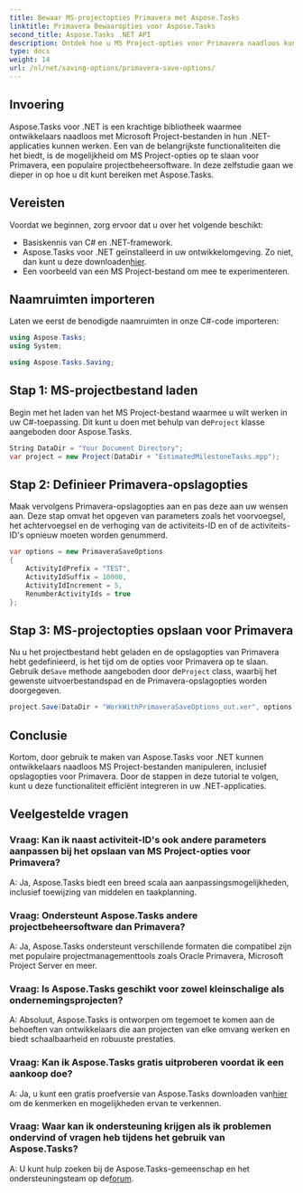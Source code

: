 ```yaml
---
title: Bewaar MS-projectopties Primavera met Aspose.Tasks
linktitle: Primavera Bewaaropties voor Aspose.Tasks
second_title: Aspose.Tasks .NET API
description: Ontdek hoe u MS Project-opties voor Primavera naadloos kunt opslaan met Aspose.Tasks voor .NET. Volg onze stap-voor-stap handleiding.
type: docs
weight: 14
url: /nl/net/saving-options/primavera-save-options/
---
```

## Invoering
Aspose.Tasks voor .NET is een krachtige bibliotheek waarmee ontwikkelaars naadloos met Microsoft Project-bestanden in hun .NET-applicaties kunnen werken. Een van de belangrijkste functionaliteiten die het biedt, is de mogelijkheid om MS Project-opties op te slaan voor Primavera, een populaire projectbeheersoftware. In deze zelfstudie gaan we dieper in op hoe u dit kunt bereiken met Aspose.Tasks.
## Vereisten
Voordat we beginnen, zorg ervoor dat u over het volgende beschikt:
- Basiskennis van C# en .NET-framework.
-  Aspose.Tasks voor .NET geïnstalleerd in uw ontwikkelomgeving. Zo niet, dan kunt u deze downloaden[hier](https://releases.aspose.com/tasks/net/).
- Een voorbeeld van een MS Project-bestand om mee te experimenteren.

## Naamruimten importeren
Laten we eerst de benodigde naamruimten in onze C#-code importeren:
```csharp
using Aspose.Tasks;
using System;

using Aspose.Tasks.Saving;
```
## Stap 1: MS-projectbestand laden
Begin met het laden van het MS Project-bestand waarmee u wilt werken in uw C#-toepassing. Dit kunt u doen met behulp van de`Project` klasse aangeboden door Aspose.Tasks.
```csharp
String DataDir = "Your Document Directory";
var project = new Project(DataDir + "EstimatedMilestoneTasks.mpp");
```
## Stap 2: Definieer Primavera-opslagopties
Maak vervolgens Primavera-opslagopties aan en pas deze aan uw wensen aan. Deze stap omvat het opgeven van parameters zoals het voorvoegsel, het achtervoegsel en de verhoging van de activiteits-ID en of de activiteits-ID's opnieuw moeten worden genummerd.
```csharp
var options = new PrimaveraSaveOptions
{
    ActivityIdPrefix = "TEST",
    ActivityIdSuffix = 10000,
    ActivityIdIncrement = 5,
    RenumberActivityIds = true
};
```
## Stap 3: MS-projectopties opslaan voor Primavera
 Nu u het projectbestand hebt geladen en de opslagopties van Primavera hebt gedefinieerd, is het tijd om de opties voor Primavera op te slaan. Gebruik de`Save` methode aangeboden door de`Project` class, waarbij het gewenste uitvoerbestandspad en de Primavera-opslagopties worden doorgegeven.
```csharp
project.Save(DataDir + "WorkWithPrimaveraSaveOptions_out.xer", options);
```

## Conclusie
Kortom, door gebruik te maken van Aspose.Tasks voor .NET kunnen ontwikkelaars naadloos MS Project-bestanden manipuleren, inclusief opslagopties voor Primavera. Door de stappen in deze tutorial te volgen, kunt u deze functionaliteit efficiënt integreren in uw .NET-applicaties.
## Veelgestelde vragen
### Vraag: Kan ik naast activiteit-ID's ook andere parameters aanpassen bij het opslaan van MS Project-opties voor Primavera?
A: Ja, Aspose.Tasks biedt een breed scala aan aanpassingsmogelijkheden, inclusief toewijzing van middelen en taakplanning.
### Vraag: Ondersteunt Aspose.Tasks andere projectbeheersoftware dan Primavera?
A: Ja, Aspose.Tasks ondersteunt verschillende formaten die compatibel zijn met populaire projectmanagementtools zoals Oracle Primavera, Microsoft Project Server en meer.
### Vraag: Is Aspose.Tasks geschikt voor zowel kleinschalige als ondernemingsprojecten?
A: Absoluut, Aspose.Tasks is ontworpen om tegemoet te komen aan de behoeften van ontwikkelaars die aan projecten van elke omvang werken en biedt schaalbaarheid en robuuste prestaties.
### Vraag: Kan ik Aspose.Tasks gratis uitproberen voordat ik een aankoop doe?
 A: Ja, u kunt een gratis proefversie van Aspose.Tasks downloaden van[hier](https://releases.aspose.com/) om de kenmerken en mogelijkheden ervan te verkennen.
### Vraag: Waar kan ik ondersteuning krijgen als ik problemen ondervind of vragen heb tijdens het gebruik van Aspose.Tasks?
A: U kunt hulp zoeken bij de Aspose.Tasks-gemeenschap en het ondersteuningsteam op de[forum](https://forum.aspose.com/c/tasks/15).